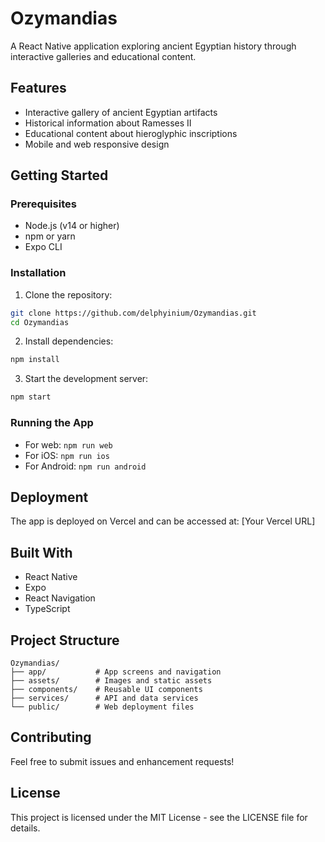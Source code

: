 # Ozymandias

A React Native application exploring ancient Egyptian history through interactive galleries and educational content.

## Features

- Interactive gallery of ancient Egyptian artifacts
- Historical information about Ramesses II
- Educational content about hieroglyphic inscriptions
- Mobile and web responsive design

## Getting Started

### Prerequisites

- Node.js (v14 or higher)
- npm or yarn
- Expo CLI

### Installation

1. Clone the repository:
```bash
git clone https://github.com/delphyinium/Ozymandias.git
cd Ozymandias
```

2. Install dependencies:
```bash
npm install
```

3. Start the development server:
```bash
npm start
```

### Running the App

- For web: `npm run web`
- For iOS: `npm run ios`
- For Android: `npm run android`

## Deployment

The app is deployed on Vercel and can be accessed at: [Your Vercel URL]

## Built With

- React Native
- Expo
- React Navigation
- TypeScript

## Project Structure

```
Ozymandias/
├── app/           # App screens and navigation
├── assets/        # Images and static assets
├── components/    # Reusable UI components
├── services/      # API and data services
└── public/        # Web deployment files
```

## Contributing

Feel free to submit issues and enhancement requests!

## License

This project is licensed under the MIT License - see the LICENSE file for details. 